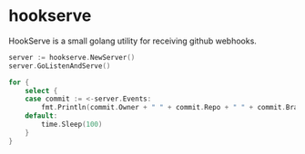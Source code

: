 hookserve
=========

HookServe is a small golang utility for receiving github webhooks. 

```go
server := hookserve.NewServer()
server.GoListenAndServe()

for {
	select {
	case commit := <-server.Events:
		fmt.Println(commit.Owner + " " + commit.Repo + " " + commit.Branch + " " + commit.Commit)
	default:
		time.Sleep(100)
	}
}
```
